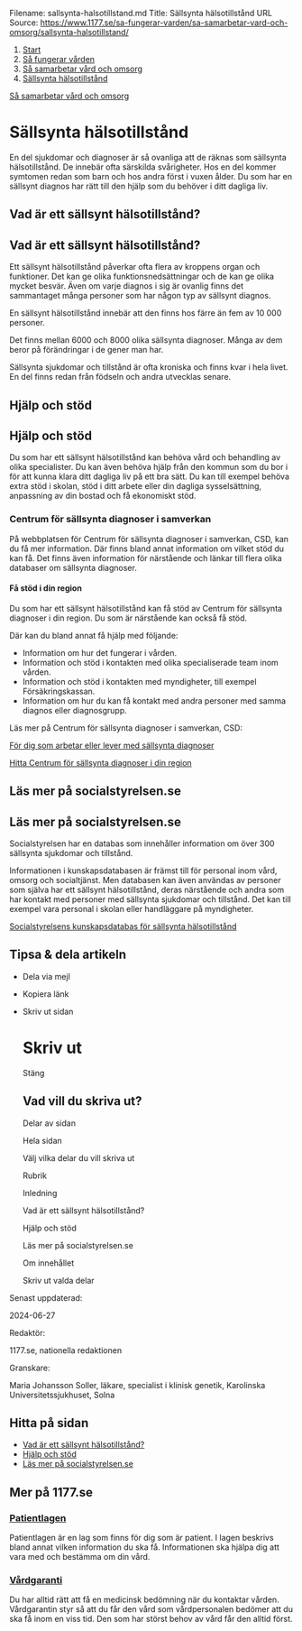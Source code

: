Filename: sallsynta-halsotillstand.md
Title: Sällsynta hälsotillstånd
URL Source: https://www.1177.se/sa-fungerar-varden/sa-samarbetar-vard-och-omsorg/sallsynta-halsotillstand/

1.  [Start](https://www.1177.se/)
2.  [Så fungerar vården](https://www.1177.se/sa-fungerar-varden/)
3.  [Så samarbetar vård och omsorg](https://www.1177.se/sa-fungerar-varden/sa-samarbetar-vard-och-omsorg/)
4.  [Sällsynta hälsotillstånd](https://www.1177.se/sa-fungerar-varden/sa-samarbetar-vard-och-omsorg/sallsynta-halsotillstand/)

[Så samarbetar vård och omsorg](https://www.1177.se/sa-fungerar-varden/sa-samarbetar-vard-och-omsorg/)

Sällsynta hälsotillstånd
========================

En del sjukdomar och diagnoser är så ovanliga att de räknas som sällsynta hälsotillstånd. De innebär ofta särskilda svårigheter. Hos en del kommer symtomen redan som barn och hos andra först i vuxen ålder. Du som har en sällsynt diagnos har rätt till den hjälp som du behöver i ditt dagliga liv.

Vad är ett sällsynt hälsotillstånd?
-----------------------------------

Vad är ett sällsynt hälsotillstånd?
-----------------------------------

Ett sällsynt hälsotillstånd påverkar ofta flera av kroppens organ och funktioner. Det kan ge olika funktionsnedsättningar och de kan ge olika mycket besvär. Även om varje diagnos i sig är ovanlig finns det sammantaget många personer som har någon typ av sällsynt diagnos.

En sällsynt hälsotillstånd innebär att den finns hos färre än fem av 10 000 personer.

Det finns mellan 6000 och 8000 olika sällsynta diagnoser. Många av dem beror på förändringar i de gener man har.

Sällsynta sjukdomar och tillstånd är ofta kroniska och finns kvar i hela livet. En del finns redan från födseln och andra utvecklas senare.

Hjälp och stöd
--------------

Hjälp och stöd
--------------

Du som har ett sällsynt hälsotillstånd kan behöva vård och behandling av olika specialister. Du kan även behöva hjälp från den kommun som du bor i för att kunna klara ditt dagliga liv på ett bra sätt. Du kan till exempel behöva extra stöd i skolan, stöd i ditt arbete eller din dagliga sysselsättning, anpassning av din bostad och få ekonomiskt stöd.

### **Centrum för sällsynta diagnoser i samverkan**

På webbplatsen för Centrum för sällsynta diagnoser i samverkan, CSD, kan du få mer information. Där finns bland annat information om vilket stöd du kan få. Det finns även information för närstående och länkar till flera olika databaser om sällsynta diagnoser.

#### **Få stöd i din region**

Du som har ett sällsynt hälsotillstånd kan få stöd av Centrum för sällsynta diagnoser i din region. Du som är närstående kan också få stöd.

Där kan du bland annat få hjälp med följande:

*   Information om hur det fungerar i vården.
*   Information och stöd i kontakten med olika specialiserade team inom vården.
*   Information och stöd i kontakten med myndigheter, till exempel Försäkringskassan.
*   Information om hur du kan få kontakt med andra personer med samma diagnos eller diagnosgrupp.

Läs mer på Centrum för sällsynta diagnoser i samverkan, CSD:

[För dig som arbetar eller lever med sällsynta diagnoser](https://csdsamverkan.se/)

[Hitta Centrum för sällsynta diagnoser i din region](https://csdsamverkan.se/csd-i-sverige/sjukvardsregionala-centrum-for-sallsynta-diagnoser)

Läs mer på socialstyrelsen.se
-----------------------------

Läs mer på socialstyrelsen.se
-----------------------------

Socialstyrelsen har en databas som innehåller information om över 300 sällsynta sjukdomar och tillstånd.

Informationen i kunskapsdatabasen är främst till för personal inom vård, omsorg och socialtjänst. Men databasen kan även användas av personer som själva har ett sällsynt hälsotillstånd, deras närstående och andra som har kontakt med personer med sällsynta sjukdomar och tillstånd. Det kan till exempel vara personal i skolan eller handläggare på myndigheter.

[Socialstyrelsens kunskapsdatabas för sällsynta hälsotillstånd](https://www.1177.se/lankbiblioteket/nationella-lankar/s/socialstyrelsen/socialstyrelsen---kunskapsdatabas-om-sallsynta-halsotillstand/)

Tipsa & dela artikeln
---------------------

*   Dela via mejl
*   Kopiera länk
*   Skriv ut sidan
    
    Skriv ut
    ========
    
    Stäng
    
    Vad vill du skriva ut?
    ----------------------
    
    Delar av sidan
    
    Hela sidan
    
    Välj vilka delar du vill skriva ut
    
    Rubrik
    
    Inledning
    
    Vad är ett sällsynt hälsotillstånd?
    
    Hjälp och stöd
    
    Läs mer på socialstyrelsen.se
    
    Om innehållet
    
    Skriv ut valda delar
    

Senast uppdaterad:

2024-06-27

Redaktör:

1177.se, nationella redaktionen

Granskare:

Maria Johansson Soller, läkare, specialist i klinisk genetik, Karolinska Universitetssjukhuset, Solna

Hitta på sidan
--------------

*   [Vad är ett sällsynt hälsotillstånd?](https://www.1177.se/sa-fungerar-varden/sa-samarbetar-vard-och-omsorg/sallsynta-halsotillstand/#section-173505)
*   [Hjälp och stöd](https://www.1177.se/sa-fungerar-varden/sa-samarbetar-vard-och-omsorg/sallsynta-halsotillstand/#section-173506)
*   [Läs mer på socialstyrelsen.se](https://www.1177.se/sa-fungerar-varden/sa-samarbetar-vard-och-omsorg/sallsynta-halsotillstand/#section-201146)

Mer på 1177.se
--------------

### [Patientlagen](https://www.1177.se/sa-fungerar-varden/var-med-och-bestam-om-din-vard/patientlagen/)

Patientlagen är en lag som finns för dig som är patient. I lagen beskrivs bland annat vilken information du ska få. Informationen ska hjälpa dig att vara med och bestämma om din vård.

### [Vårdgaranti](https://www.1177.se/sa-fungerar-varden/lagar-och-bestammelser/vardgaranti/)

Du har alltid rätt att få en medicinsk bedömning när du kontaktar vården. Vårdgarantin styr så att du får den vård som vårdpersonalen bedömer att du ska få inom en viss tid. Den som har störst behov av vård får den alltid först.
